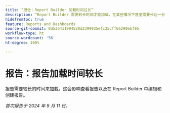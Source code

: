 ```yaml
---
title: “报告：Report Builder 加载时间过长”
description: “Report Builder 需要较长时间才能加载，在某些情况下甚至需要长达一分钟。”
hidefromtoc: true
feature: Reports and Dashboards
source-git-commit: 0d536411994520d2399935efc35cff66290ebf9b
workflow-type: ht
source-wordcount: '56'
ht-degree: 100%

---
```



# 报告：报告加载时间较长

报告需要较长的时间来加载。这会影响查看报告以及在 Report Builder 中编辑和创建报告。

_首次报告于 2024 年 9 月 11 日。_
